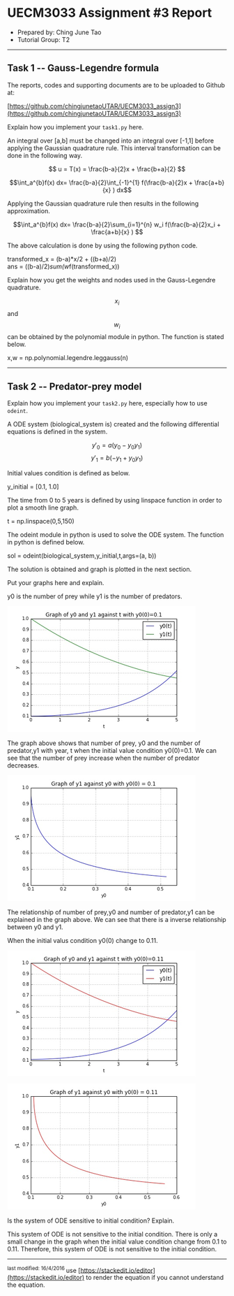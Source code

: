 UECM3033 Assignment #3 Report
========================================================

- Prepared by: Ching June Tao
- Tutorial Group: T2

--------------------------------------------------------

## Task 1 --  Gauss-Legendre formula

The reports, codes and supporting documents are to be uploaded to Github at: 

[https://github.com/chingjunetaoUTAR/UECM3033_assign3](https://github.com/chingjunetaoUTAR/UECM3033_assign3)


Explain how you implement your `task1.py` here.

An integral over [a,b] must be changed into an integral over [-1,1] before applying the Gaussian quadrature rule. This interval transformation can be done in the following way.

$$ u = T(x) = \frac{b-a}{2}x + \frac{b+a}{2} $$

$$\int_a^{b}f(x) dx= \frac{b-a}{2}\int_{-1}^{1} f(\frac{b-a}{2}x + \frac{a+b}{x} )  dx$$ 

Applying the Gaussian quadrature rule then results in the following approximation.

$$\int_a^{b}f(x) dx= \frac{b-a}{2}\sum_{i=1}^{n} w_i f(\frac{b-a}{2}x_i + \frac{a+b}{x} ) $$

The above calculation is done by using the following python code.

transformed_x = (b-a)*x/2 + ((b+a)/2)    
ans = ((b-a)/2)*sum(w*f(transformed_x))

Explain how you get the weights and nodes used in the Gauss-Legendre quadrature.

$$ x_i $$ and $$ w_i $$ can be obtained by the polynomial module in python. The function is stated below.

x,w = np.polynomial.legendre.leggauss(n)

---------------------------------------------------------

## Task 2 -- Predator-prey model

Explain how you implement your `task2.py` here, especially how to use `odeint`.

A ODE system (biological_system is) created and the following differential equations is defined in the system.

$$ y'_0 = a(y_0 - y_0 y_1)$$
$$ y'_1 = b(-y_1 + y_0 y_1)$$

Initial values condition is defined as below.

y_initial = [0.1, 1.0]

The time from 0 to 5 years is defined by using linspace function in order to plot a smooth line graph.

t = np.linspace(0,5,150)

The odeint module in python is used to solve the ODE system. The function in python is defined below.

sol = odeint(biological_system,y_initial,t,args=(a, b))

The solution is obtained and graph is plotted in the next section.

Put your graphs here and explain.

y0 is the number of prey while y1 is the number of predators.

![Graph_of_y0_and_y1_01.jpg](Graph_of_y0_and_y1_01.jpg) 

The graph above shows that number of prey, y0 and the number of predator,y1 with year, t when the initial value condition y0(0)=0.1.
We can see that the number of prey increase when the number of predator decreases. 

![y1_against_y0_01.jpg](y1_against_y0_01.jpg) 

The relationship of number of prey,y0 and number of predator,y1 can be explained in the graph above.
We can see that there is a inverse relationship between y0 and y1.


When the initial valus condition y0(0) change to 0.11.

![Graph_of_y0_and_y1_011.jpg](Graph_of_y0_and_y1_011.jpg) 

![y1_against_y0_011.jpg](y1_against_y0_011.jpg) 


Is the system of ODE sensitive to initial condition? Explain.

This system of ODE is not sensitive to the initial condition. There is only a small change in the graph when the initial value condition change from 0.1 to 0.11. 
Therefore, this system of ODE is not sensitive to the initial condition. 

-----------------------------------

<sup>last modified: 16/4/2016 </sup>
use [https://stackedit.io/editor](https://stackedit.io/editor) to render the equation if you cannot understand the equation.
